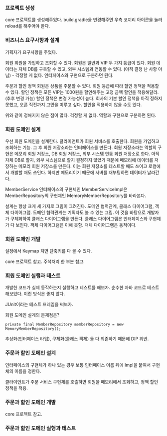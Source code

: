 ### 프로젝트 생성
core 프로젝트를 생성해주었다.
build.gradle을 변경해주면 우측 코끼리 아이콘을 눌러 reload를 해주어야 한다.

### 비즈니스 요구사항과 설계
기획자가 요구사항을 주었다.

회원
회원을 가입하고 조회할 수 있다.
회원은 일반과 VIP 두 가지 등급이 있다.
회원 데이터는 자체 DB를 구축할 수 있고, 외부 시스템과 연동할 수 있다. (아직 결정 난 사항 아님) - 걱정할 게 없다. 인터페이스와 구현으로 구분하면 된다. 

주문과 할인 정책
회원은 상품을 주문할 수 있다.
회원 등급에 따라 할인 정책을 적용할 수 있다.
할인 정책은 모든 VIP는 1000원을 할인해주는 고정 금액 할인을 적용해달라. (추후 변경 가능)
할인 정책은 변경 가능성이 높다. 회사의 기본 할인 정책을 아직 정하지 못했고, 
오픈 직전까지 고민을 미루고 싶다. 할인을 적용하지 않을 수도 있다.

위와 같이 정해지지 않은 점이 많다. 걱정할 게 없다. 역할과 구현으로 구분하면 된다. 

### 회원 도메인 설계
우선 회원 도메인을 설계한다. 
클라이언트가 회원 서비스를 호출한다. 회원을 가입하고 조회하는 기능. 
그 후 회원 저장소라는 인터페이스를 만든다. 
회원 저장소라는 역할의 구현은 메모리 회원 저장소, DB 회원 저장소, 외부 시스템 연동 회원 저장소로 한다.
아직 자체 DB로 할지, 외부 시스템으로 할지 결정하지 않았기 때문에 메모리에 데이터를 저장하는 메모리 회원 저장소를 만든다. 이는 회원 저장소를 테스트할 때도 쓰이고 로컬에서 개발할 때도 쓰인다. 하지만 메모리이기 때문에 서버를 재부팅하면 데이터가 날라간다.

MemberService 인터페이스의 구현체인 MemberServiceImpl은 MemberRepository의 구현체인 MemoryMemberRepository를 바라본다.

설계는 항상 크게 세 가지로 그림이 그려진다. 
도메인 협력관계, 클래스 다이어그램, 객체 다이어그램.
도메인 협력관계는 기획자도 볼 수 있는 그림.
이 것을 바탕으로 개발자가 구체화하여 클래스 다이어그램을 만든다. 
클래스 다이어그램은 인터페이스와 구현체가 다 보인다.
객체 다이어그램은 이해 못함. 객체 다이어그램은 동적이다.

### 회원 도메인 개발
설정에서 Keymap 치면 단축키를 다 볼 수 있다.

core 프로젝트 참고. 주석처리 한 부분 참고.

### 회원 도메인 실행과 테스트
개발한 코드가 실제 동작하는지 실행하고 테스트를 해보자. 
순수한 자바 코드로 테스트 해보았다. 이런 방식은 좋지 않다.

JUnit이라는 테스트 프레임을 써보자. 

회원 도메인 설계의 문제점은?
```
private final MemberRepository memberRepository = new MemoryMemberRepository();
```
추상화(인터페이스 타입), 구체화(클래스 객체) 둘 다 의존하기 때문에 DIP 위반.


### 주문과 할인 도메인 설계

인터페이스의 구현체가 하나 있는 경우 보통 인터페이스 이름 뒤에 Impl을 붙여서 구현체의 이름을 정한다.

클라이언트가 주문 서비스 구현체를 호출하면 회원을 메모리에서 조회하고, 정액 할인 정책을 적용.


### 주문과 할인 도메인 개발

core 프로젝트 참고.

### 주문과 할인 도메인 실행과 테스트
